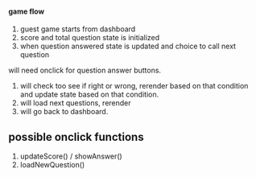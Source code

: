 #### game flow

1. guest game starts from dashboard
2. score and total question state is initialized
3. when question answered state is updated and choice to call next question

will need onclick for question answer buttons. 

1. will check too see if right or wrong, rerender based on that condition and update state based on that condition.
2. will load next questions, rerender
3. will go back to dashboard.

## possible onclick functions

1. updateScore() / showAnswer()
2. loadNewQuestion()
